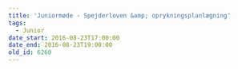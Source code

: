 ```yaml
---
title: 'Juniormøde - Spejderloven &amp; oprykningsplanlægning'
tags:
  - Junior
date_start: 2016-08-23T17:00:00
date_end: 2016-08-23T19:00:00
old_id: 6260
---
```

